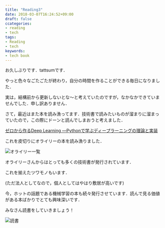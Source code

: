 ```yaml
---
title: "Reading3"
date: 2018-03-07T16:24:52+09:00
draft: false
ccategories:
- reading
- tech
tags:
- Reading
- tech
keywords:
- tech book
---
```


お久しぶりです．tattsumです．

やっと色々なごたごたが終わり，自分の時間を作ることができる毎日になりました．

実は，結構前から更新しないとな〜と考えていたのですが，なかなかできていませんでした．申し訳ありません．

さて，最近はまた本を読み漁ってます．技術書で読みたいものが溜まりに溜まっていたので，この際にドーンと読んでしまおうと考えました．


[ゼロから作るDeep Learning ―Pythonで学ぶディープラーニングの理論と実装](https://www.amazon.co.jp/dp/4873117585/)

これを皮切りにオライリーの本を読み漁りました．

![オライリー一覧](/img/reading3/screencapture-oreilly-co-jp-catalog-1520408514534-min.png)

オライリーさんからはとっても多くの技術書が発行されています．

これを揃えたツワモノもいます．

(ただ法人としてなので，個人としてはやはり敷居が高いです)

今，ホットの話題である機械学習の本も続々発行させています．読んで見る価値がある本ばかりでとても興味深いです．


みなさん読書をしていきましょう！

![読書](/img/reading3/reading_girl.png)
